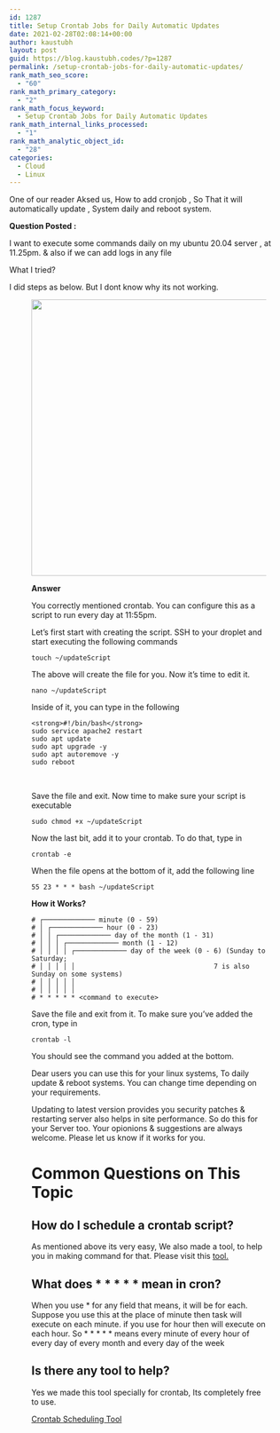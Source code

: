 ```yaml
---
id: 1287
title: Setup Crontab Jobs for Daily Automatic Updates
date: 2021-02-28T02:08:14+00:00
author: kaustubh
layout: post
guid: https://blog.kaustubh.codes/?p=1287
permalink: /setup-crontab-jobs-for-daily-automatic-updates/
rank_math_seo_score:
  - "60"
rank_math_primary_category:
  - "2"
rank_math_focus_keyword:
  - Setup Crontab Jobs for Daily Automatic Updates
rank_math_internal_links_processed:
  - "1"
rank_math_analytic_object_id:
  - "28"
categories:
  - Cloud
  - Linux
---
```

One of our reader Aksed us, How to add cronjob , So That it will automatically update , System daily and reboot system.

**Question Posted :**



I want to execute some commands daily on my ubuntu 20.04 server , at 11.25pm. & also if we can add logs in any file

What I tried?

I did steps as below. But I dont know why its not working.<figure class="wp-block-image size-large">

<img loading="lazy" width="1024" height="498" src="http://blog.kaustubh.codes/imgs/wp-content/uploads/2021/02/image-1024x498.png" alt="" class="wp-image-1288" srcset="https://blog.kaustubh.codes/imgs/wp-content/uploads/2021/02/image-1024x498.png 1024w, https://blog.kaustubh.codes/imgs/wp-content/uploads/2021/02/image-300x146.png 300w, https://blog.kaustubh.codes/imgs/wp-content/uploads/2021/02/image-768x373.png 768w, https://blog.kaustubh.codes/imgs/wp-content/uploads/2021/02/image.png 1160w" sizes="(max-width: 1024px) 100vw, 1024px" /> 

**Answer**



You correctly mentioned crontab. You can configure this as a script to run every day at 11:55pm.

Let’s first start with creating the script. SSH to your droplet and start executing the following commands

<pre class="wp-block-code"><code>touch ~/updateScript
</code></pre>

The above will create the file for you. Now it’s time to edit it.

<pre class="wp-block-code"><code>nano ~/updateScript
</code></pre>

Inside of it, you can type in the following

<pre class="wp-block-code"><code>&lt;strong>#!/bin/bash&lt;/strong>
sudo service apache2 restart
sudo apt update
sudo apt upgrade -y
sudo apt autoremove -y
sudo reboot</code></pre>

&nbsp;

Save the file and exit. Now time to make sure your script is executable

<pre class="wp-block-code"><code>sudo chmod +x ~/updateScript</code></pre>



Now the last bit, add it to your crontab. To do that, type in

<pre class="wp-block-code"><code>crontab -e</code></pre>



When the file opens at the bottom of it, add the following line

<pre class="wp-block-code"><code>55 23 * * * bash ~/updateScript</code></pre>

<div class="wp-block-coblocks-alert">
  <p class="wp-block-coblocks-alert__title">
    <strong>How it Works?</strong>
  </p>
</div>

<pre class="wp-block-code"><code># ┌───────────── minute (0 - 59)
# │ ┌───────────── hour (0 - 23)
# │ │ ┌───────────── day of the month (1 - 31)
# │ │ │ ┌───────────── month (1 - 12)
# │ │ │ │ ┌───────────── day of the week (0 - 6) (Sunday to Saturday;
# │ │ │ │ │                                   7 is also Sunday on some systems)
# │ │ │ │ │
# │ │ │ │ │
# * * * * * &lt;command to execute&gt;</code></pre>

Save the file and exit from it. To make sure you’ve added the cron, type in

<pre class="wp-block-code"><code>crontab -l</code></pre>

You should see the command you added at the bottom.

Dear users you can use this for your linux systems, To daily update & reboot systems. You can change time depending on your requirements.

Updating to latest version provides you security patches & restarting server also helps in site performance. So do this for your Server too. Your opionions & suggestions are always welcome. Please let us know if it works for you.



# Common Questions on This Topic

## How do I schedule a crontab script?

As mentioned above its very easy, We also made a tool, to help you in making command for that. Please visit this <a aria-label="tool. (opens in a new tab)" href="https://tools.Kaustubh.codes/crontab-jobs-schedule-maker/" target="_blank" rel="noreferrer noopener" class="rank-math-link">tool.</a>

## What does \* \* \* \* * mean in cron?

When you use \* for any field that means, it will be for each. Suppose you use this at the place of minute then task will execute on each minute. if you use for hour then will execute on each hour. So \* \* \* \* \* means every minute of every hour of every day of every month and every day of the week

## Is there any tool to help? 

Yes we made this tool specially for crontab, Its completely free to use.

<div class="wp-block-buttons">
  <div class="wp-block-button">
    <a class="wp-block-button__link" href="https://tools.Kaustubh.codes/crontab-jobs-schedule-maker/">Crontab Scheduling Tool</a>
  </div>
</div>